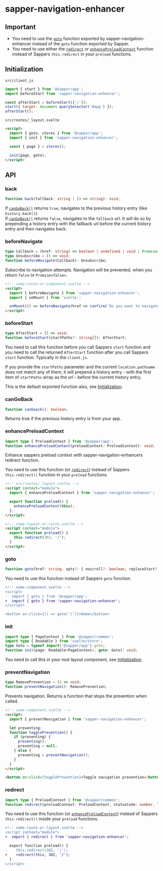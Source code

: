 # sapper-navigation-enhancer

## Important
* You need to use the [`goto`](#goto) function exported by sapper-navigation-enhancer instead of the `goto` function exported by Sapper.
* You need to use either the [`redirect`](#redirect) or [`enhancePreloadContext`](#enhancepreloadcontext) function instead of Sappers `this.redirect` in your `preload` functions.


## Initialization

`src/client.js`
```js
import { start } from '@sapper/app';
import beforeStart from 'sapper-navigation-enhancer';

const afterStart = beforeStart(['/']);
start({ target: document.querySelector('#app') });
afterStart();
```

`src/routes/_layout.svelte`
```html
<script>
  import { goto, stores } from '@sapper/app';
  import { init } from 'sapper-navigation-enhancer';

  const { page } = stores();

  init(page, goto);
</script>
```


## API

### back

```ts
function back(fallback: string | () => string): void;
```

If [`canGoBack()`](#cangoback) returns `true`, navigates to the previous history entry (like `history.back()`).\
If [`canGoBack()`](#cangoback) returns `false`, navigates to the `fallback` url. It will do so by prepending a history entry with the fallback url before the current history entry and then navigates back.


### beforeNavigate

```ts
type Callback = (href: string) => boolean | undefined | void | Promise<boolean | undefined | void>;
type Unsubscribe = () => void;
function beforeNavigate(Callback): Unsubscribe;
```

Subscribe to navigation attempts. Navigation will be prevented, when you return `false` or `Promise<false>`.

```html
<!-- some-route-or-component.svelte -->
<script>
  import { beforeNavigate } from 'sapper-navigation-enhancer';
  import { onMount } from 'svelte';

  onMount(() => beforeNavigate(href => confirm(`Do you want to navigate to ${href}?`)));
</script>
```


### beforeStart

```ts
type AfterStart = () => void;
function beforeStart(startPaths?: string[]): AfterStart;
```

You need to call this function before you call Sappers `start` function and you need to call the returned `AfterStart` function after you call Sappers `start` function. Typically in the `client.js`.

If you provide the `startPaths` parameter and the current `location.pathname` does not match any of them, it will prepend a history entry - with the first item of `startPaths` array as the url - before the current history entry.

This is the default exported function also, see [Initialization](#initialization).


### canGoBack

```ts
function canGoack(): boolean;
```

Returns true if the previous history entry is from your app.


### enhancePreloadContext

```ts
import type { PreloadContext } from '@sapper/app';
function enhancePreloadContext(preloadContext: PreloadContext): void;
```

Enhance sappers preload context with sapper-navigation-enhancers redirect function.

You need to use this function (or [`redirect`](#redirect)) instead of Sappers `this.redirect()` function in your `preload` functions.

```html
<!-- src/routes/_layout.svelte -->
<script context="module">
  import { enhancePreloadContext } from 'sapper-navigation-enhancer';

  export function preload() {
    enhancePreloadContext(this);
  };
</script>
```

```html
<!-- some-layout-or-route.svelte -->
<script context="module">
  export function preload() {
    this.redirect(302, '/');
  }
</script>
```


### goto

```ts
function goto(href: string, opts?: { noscroll?: boolean; replaceStart?: boolean; }): Promise<void>;
```

You need to use this function instead of Sappers `goto` function.

```diff
<!-- some-component.svelte -->
<script>
-  import { goto } from '@sapper/app';
+  import { goto } from 'sapper-navigation-enhancer';
</script>

<button on:click={() => goto('/')}>Home</button>
```


### init

```ts
import type { PageContext } from '@sapper/common';
import type { Readable } from 'svelte/store';
type Goto = typeof import('@sapper/app').goto;
function init(page: Readable<PageContext>, goto: Goto): void;
```

You need to call this in your root layout component, see [Initialization](#initialization).


### preventNavigation

```ts
type RemovePrevention = () => void;
function preventNavigation(): RemovePrevention;
```

Prevents navigation. Returns a function that stops the prevention when called.

```html
<!-- some-component.svelte -->
<script>
  import { preventNavigation } from 'sapper-navigation-enhancer';

  let preventing;
  function togglePrevention() {
    if (preventing) {
      preventing();
      preventing = null;
    } else {
      preventing = preventNavigation();
    }
  }
</script>

<button on:click={togglePrevention}>Toggle navigation prevention</button>
```


### redirect

```ts
import type { PreloadContext } from '@sapper/common';
function redirect(preloadContext: PreloadContext, statusCode: number, location: string): void;
```

You need to use this function (or [`enhancePreloadContext`](#enhancepreloadcontext)) instead of Sappers `this.redirect()` inside your `preload` functions.

```diff
<!-- some-route-or-layout.svelte -->
<script context="module">
+  import { redirect } from 'sapper-navigation-enhancer';

  export function preload() {
-    this.redirect(302, '/');
+    redirect(this, 302, '/');
  }
</script>
```
